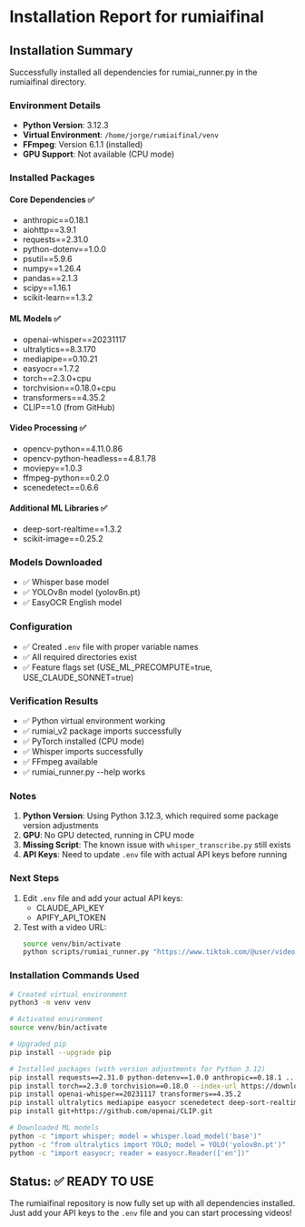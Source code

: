# Installation Report for rumiaifinal

## Installation Summary

Successfully installed all dependencies for rumiai_runner.py in the rumiaifinal directory.

### Environment Details
- **Python Version**: 3.12.3
- **Virtual Environment**: `/home/jorge/rumiaifinal/venv`
- **FFmpeg**: Version 6.1.1 (installed)
- **GPU Support**: Not available (CPU mode)

### Installed Packages

#### Core Dependencies ✅
- anthropic==0.18.1
- aiohttp==3.9.1
- requests==2.31.0
- python-dotenv==1.0.0
- psutil==5.9.6
- numpy==1.26.4
- pandas==2.1.3
- scipy==1.16.1
- scikit-learn==1.3.2

#### ML Models ✅
- openai-whisper==20231117
- ultralytics==8.3.170
- mediapipe==0.10.21
- easyocr==1.7.2
- torch==2.3.0+cpu
- torchvision==0.18.0+cpu
- transformers==4.35.2
- CLIP==1.0 (from GitHub)

#### Video Processing ✅
- opencv-python==4.11.0.86
- opencv-python-headless==4.8.1.78
- moviepy==1.0.3
- ffmpeg-python==0.2.0
- scenedetect==0.6.6

#### Additional ML Libraries ✅
- deep-sort-realtime==1.3.2
- scikit-image==0.25.2

### Models Downloaded
- ✅ Whisper base model
- ✅ YOLOv8n model (yolov8n.pt)
- ✅ EasyOCR English model

### Configuration
- ✅ Created `.env` file with proper variable names
- ✅ All required directories exist
- ✅ Feature flags set (USE_ML_PRECOMPUTE=true, USE_CLAUDE_SONNET=true)

### Verification Results
- ✅ Python virtual environment working
- ✅ rumiai_v2 package imports successfully
- ✅ PyTorch installed (CPU mode)
- ✅ Whisper imports successfully
- ✅ FFmpeg available
- ✅ rumiai_runner.py --help works

### Notes
1. **Python Version**: Using Python 3.12.3, which required some package version adjustments
2. **GPU**: No GPU detected, running in CPU mode
3. **Missing Script**: The known issue with `whisper_transcribe.py` still exists
4. **API Keys**: Need to update `.env` file with actual API keys before running

### Next Steps
1. Edit `.env` file and add your actual API keys:
   - CLAUDE_API_KEY
   - APIFY_API_TOKEN
2. Test with a video URL: 
   ```bash
   source venv/bin/activate
   python scripts/rumiai_runner.py "https://www.tiktok.com/@user/video/123"
   ```

### Installation Commands Used
```bash
# Created virtual environment
python3 -m venv venv

# Activated environment
source venv/bin/activate

# Upgraded pip
pip install --upgrade pip

# Installed packages (with version adjustments for Python 3.12)
pip install requests==2.31.0 python-dotenv==1.0.0 anthropic==0.18.1 ...
pip install torch==2.3.0 torchvision==0.18.0 --index-url https://download.pytorch.org/whl/cpu
pip install openai-whisper==20231117 transformers==4.35.2
pip install ultralytics mediapipe easyocr scenedetect deep-sort-realtime
pip install git+https://github.com/openai/CLIP.git

# Downloaded ML models
python -c "import whisper; model = whisper.load_model('base')"
python -c "from ultralytics import YOLO; model = YOLO('yolov8n.pt')"
python -c "import easyocr; reader = easyocr.Reader(['en'])"
```

## Status: ✅ READY TO USE

The rumiaifinal repository is now fully set up with all dependencies installed. Just add your API keys to the `.env` file and you can start processing videos!